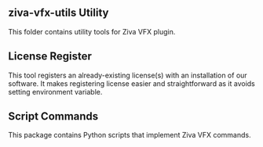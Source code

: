 ziva-vfx-utils Utility
---

This folder contains utility tools for Ziva VFX plugin.

License Register
---

This tool registers an already-existing license(s) with an installation of our software. It makes registering license easier and straightforward as it avoids setting environment variable.

Script Commands
---

This package contains Python scripts that implement Ziva VFX commands.

